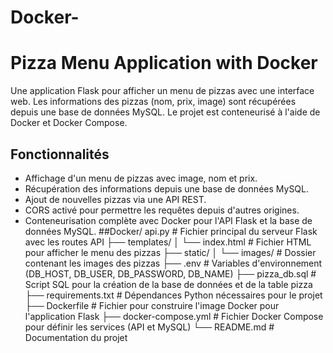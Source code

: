 # Docker-

# Pizza Menu Application with Docker

Une application Flask pour afficher un menu de pizzas avec une interface web. Les informations des pizzas (nom, prix, image) sont récupérées depuis une base de données MySQL. Le projet est conteneurisé à l'aide de Docker et Docker Compose.

## Fonctionnalités

- Affichage d'un menu de pizzas avec image, nom et prix.
- Récupération des informations depuis une base de données MySQL.
- Ajout de nouvelles pizzas via une API REST.
- CORS activé pour permettre les requêtes depuis d'autres origines.
- Conteneurisation complète avec Docker pour l'API Flask et la base de données MySQL.
##Docker/
    api.py                # Fichier principal du serveur Flask avec les routes API
├── templates/
│   └── index.html        # Fichier HTML pour afficher le menu des pizzas
├── static/
│   └── images/           # Dossier contenant les images des pizzas
├── .env                  # Variables d'environnement (DB_HOST, DB_USER, DB_PASSWORD, DB_NAME)
├── pizza_db.sql          # Script SQL pour la création de la base de données et de la table pizza
├── requirements.txt      # Dépendances Python nécessaires pour le projet
├── Dockerfile            # Fichier pour construire l'image Docker pour l'application Flask
├── docker-compose.yml    # Fichier Docker Compose pour définir les services (API et MySQL)
└── README.md             # Documentation du projet

